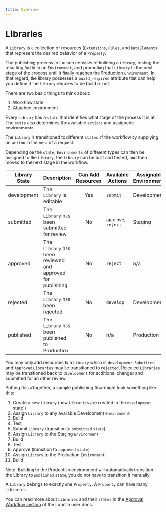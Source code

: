 ```yaml
---
title: Overview
---
```


# Libraries

A `Library` is a collection of resources (`Extensions`, `Rules`, and `DataElements` that represent the desired behavior of a `Property`.

The publishing process in Launch consists of building a `Library`, testing the resulting `Build` in an `Environment`, and promoting that `Library` to the next stage of the process until it finally reaches the Production `Environment`. 
In that regard, the library possesses a `build_required` attribute that can help you define if the `Library` requires to be build or not. 

There are two basic things to think about:
1. Workflow state
1. Attached environment

Every `Library` has a `state` that identifies what stage of the process it is at.  The `state` also determines the available `actions` and assignable environments.

The `Library` is transitioned to different `states` of the workflow by supplying an `action` in the `meta` of a request.

Depending on the `state`, `Environments` of different types can then be assigned to the `Library`, the `Library` can be built and tested, and then moved to the next stage in the workflow.

| Library State | Description | Can Add Resources | Available Actions | Assignable Environments |
| ------------- | ----------- |:-----------------:| ----------------- | ----------------------- |
| development | The `Library` is editable | Yes | `submit` | Development
| submitted | The `Library` has been submitted for review | No | `approve`, `reject` | Staging |
| approved | The `Library` has been reviewed and approved for publishing | No | `reject` | n/a |
| rejected | The `Library` has been rejected | No | `develop` | Development |
| published | The `Library` has been published to Production | No | n/a | Production |

You may only add resources to a `Library` which is `development`.  `Submitted` and `Approved` `Libraries` may be transitioned to `rejected`.  Rejected `Libraries` may be transitioned back to `development` for additional changes and submitted for an other review.

Putting this altogether, a sample publishing flow might look something like this:
1. Create a new `Library` (new `Libraries` are created in the `development `state`)
1. Assign `Library` to any available Development `Environment`
1. Build
1. Test
1. Submit `Library` (transition to `submitted` `state`)
1. Assign `Library` to the Staging `Environment`
1. Build
1. Test
1. Approve (transition to `approved` `state`)
1. Assign `Library` to the Production `Environment`
1. Build

Note: Building to the Production environment will automatically transition the Library to `published` `state`, you do not have to transition it manually.

A `Library` belongs to exactly one `Property`.  A `Property` can have many `Libraries`.

You can read more about `Libraries` and their `states` in the [Approval Workflow section](https://docs.adobelaunch.com/launch-reference/publishing/approval-workflow) of the Launch user docs.

